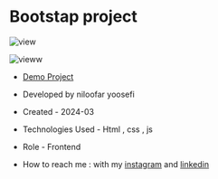 # Bootstap project
![view](https://github.com/niloufar-yousefi/bootstrap-project/assets/156951582/aa7eb4c9-0d48-4793-9d2e-e9abb6eb4c15)

![vieww](https://github.com/niloufar-yousefi/bootstrap-project/assets/156951582/5d922f36-8e09-43c2-a509-ab71821bbb26)

- [Demo Project](https://niloufar-yousefi.github.io/bootstrap-project/)

- Developed by niloofar yoosefi

- Created - 2024-03

- Technologies Used - Html , css , js 



- Role - Frontend

- How to reach me : with my [instagram](https://www.instagram.com/niloofar_yoosefiweb?igsh=MXc2NjRlYXV0MnNmMw==) and [linkedin](https://www.linkedin.com/in/niloofar-yoosefikhorram-242742143)

